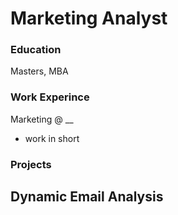 # Marketing Analyst

### Education
Masters, MBA

### Work Experince
Marketing @ __
- work in short

### Projects
Dynamic Email Analysis
-
